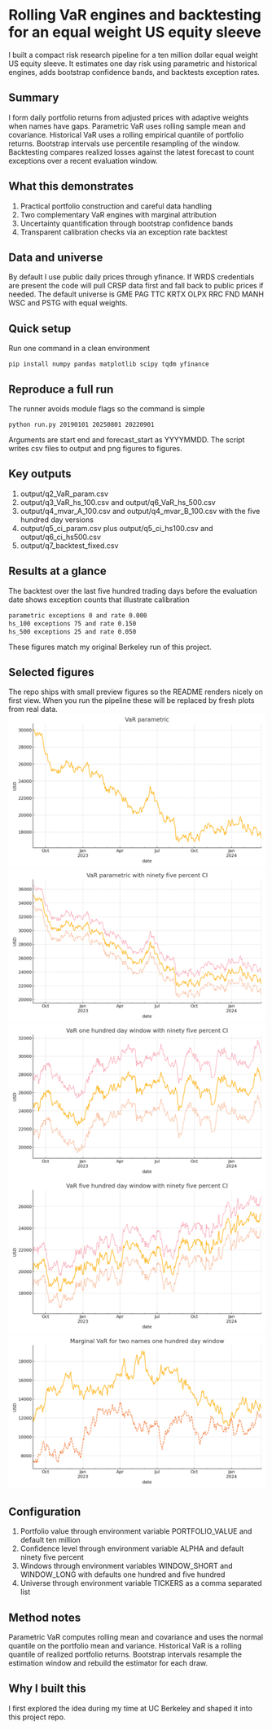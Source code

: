 # Rolling VaR engines and backtesting for an equal weight US equity sleeve

I built a compact risk research pipeline for a ten million dollar equal weight US equity sleeve. It estimates one day risk using parametric and historical engines, adds bootstrap confidence bands, and backtests exception rates.

## Summary
I form daily portfolio returns from adjusted prices with adaptive weights when names have gaps. Parametric VaR uses rolling sample mean and covariance. Historical VaR uses a rolling empirical quantile of portfolio returns. Bootstrap intervals use percentile resampling of the window. Backtesting compares realized losses against the latest forecast to count exceptions over a recent evaluation window.

## What this demonstrates
1. Practical portfolio construction and careful data handling  
2. Two complementary VaR engines with marginal attribution  
3. Uncertainty quantification through bootstrap confidence bands  
4. Transparent calibration checks via an exception rate backtest  

## Data and universe
By default I use public daily prices through yfinance. If WRDS credentials are present the code will pull CRSP data first and fall back to public prices if needed. The default universe is GME PAG TTC KRTX OLPX RRC FND MANH WSC and PSTG with equal weights.

## Quick setup
Run one command in a clean environment
```
pip install numpy pandas matplotlib scipy tqdm yfinance
```

## Reproduce a full run
The runner avoids module flags so the command is simple
```
python run.py 20190101 20250801 20220901
```
Arguments are start end and forecast_start as YYYYMMDD. The script writes csv files to output and png figures to figures.

## Key outputs
1. output/q2_VaR_param.csv  
2. output/q3_VaR_hs_100.csv and output/q6_VaR_hs_500.csv  
3. output/q4_mvar_A_100.csv and output/q4_mvar_B_100.csv with the five hundred day versions  
4. output/q5_ci_param.csv plus output/q5_ci_hs100.csv and output/q6_ci_hs500.csv  
5. output/q7_backtest_fixed.csv  

## Results at a glance
The backtest over the last five hundred trading days before the evaluation date shows exception counts that illustrate calibration
```
parametric exceptions 0 and rate 0.000
hs_100 exceptions 75 and rate 0.150
hs_500 exceptions 25 and rate 0.050
```
These figures match my original Berkeley run of this project.

## Selected figures
The repo ships with small preview figures so the README renders nicely on first view. When you run the pipeline these will be replaced by fresh plots from real data.
![VaR parametric](figures/q2_var_param.png)
![VaR parametric with confidence bands](figures/q5_param_ci.png)
![VaR one hundred day window with confidence bands](figures/q5_hs100_ci.png)
![VaR five hundred day window with confidence bands](figures/q6_hs500_ci.png)
![Marginal VaR for two names](figures/q4_mvar_100.png)

## Configuration
1. Portfolio value through environment variable PORTFOLIO_VALUE and default ten million  
2. Confidence level through environment variable ALPHA and default ninety five percent  
3. Windows through environment variables WINDOW_SHORT and WINDOW_LONG with defaults one hundred and five hundred  
4. Universe through environment variable TICKERS as a comma separated list  

## Method notes
Parametric VaR computes rolling mean and covariance and uses the normal quantile on the portfolio mean and variance. Historical VaR is a rolling quantile of realized portfolio returns. Bootstrap intervals resample the estimation window and rebuild the estimator for each draw.

## Why I built this
I first explored the idea during my time at UC Berkeley and shaped it into this project repo. 

